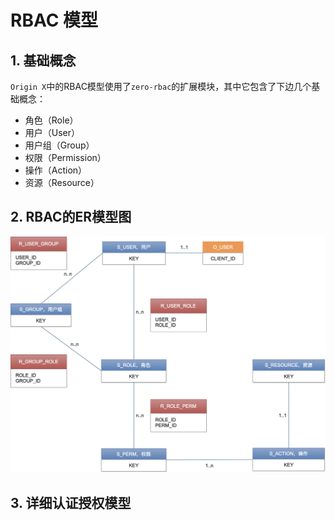 # RBAC 模型

## 1. 基础概念

`Origin X`中的RBAC模型使用了`zero-rbac`的扩展模块，其中它包含了下边几个基础概念：

* 角色（Role）
* 用户（User）
* 用户组（Group）
* 权限（Permission）
* 操作（Action）
* 资源（Resource）

## 2. RBAC的ER模型图

![](/assets/images/ox/os-002-1.png)

## 3. 详细认证授权模型



